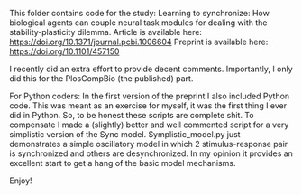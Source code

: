 This folder contains code for the study: Learning to synchronize: How biological agents can couple neural task modules for dealing with the stability-plasticity dilemma.
Article is available here: https://doi.org/10.1371/journal.pcbi.1006604
Preprint is available here: https://doi.org/10.1101/457150

I recently did an extra effort to provide decent comments. 
Importantly, I only did this for the PlosCompBio (the published) part.

For Python coders: In the first version of the preprint I also included Python code.
This was meant as an exercise for myself, it was the first thing I ever did in Python.
So, to be honest these scripts are complete shit.
To compensate I made a (slightly) better and well commented script for a very simplistic version of the Sync model.
Symplistic_model.py just demonstrates a simple oscillatory model in which 2 stimulus-response pair is synchronized and others are desynchronized.
In my opinion it provides an excellent start to get a hang of the basic model mechanisms.

Enjoy!
